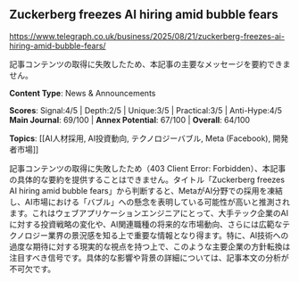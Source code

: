 ## Zuckerberg freezes AI hiring amid bubble fears

https://www.telegraph.co.uk/business/2025/08/21/zuckerberg-freezes-ai-hiring-amid-bubble-fears/

記事コンテンツの取得に失敗したため、本記事の主要なメッセージを要約できません。

**Content Type**: News & Announcements

**Scores**: Signal:4/5 | Depth:2/5 | Unique:3/5 | Practical:3/5 | Anti-Hype:4/5
**Main Journal**: 69/100 | **Annex Potential**: 67/100 | **Overall**: 64/100

**Topics**: [[AI人材採用, AI投資動向, テクノロジーバブル, Meta (Facebook), 開発者市場]]

記事コンテンツの取得に失敗したため（403 Client Error: Forbidden）、本記事の具体的な要約を提供することはできません。タイトル「Zuckerberg freezes AI hiring amid bubble fears」から判断すると、MetaがAI分野での採用を凍結し、AI市場における「バブル」への懸念を表明している可能性が高いと推測されます。これはウェブアプリケーションエンジニアにとって、大手テック企業のAIに対する投資戦略の変化や、AI関連職種の将来的な市場動向、さらには広範なテクノロジー業界の景況感を知る上で重要な情報となり得ます。特に、AI技術への過度な期待に対する現実的な視点を持つ上で、このような主要企業の方針転換は注目すべき信号です。具体的な影響や背景の詳細については、記事本文の分析が不可欠です。